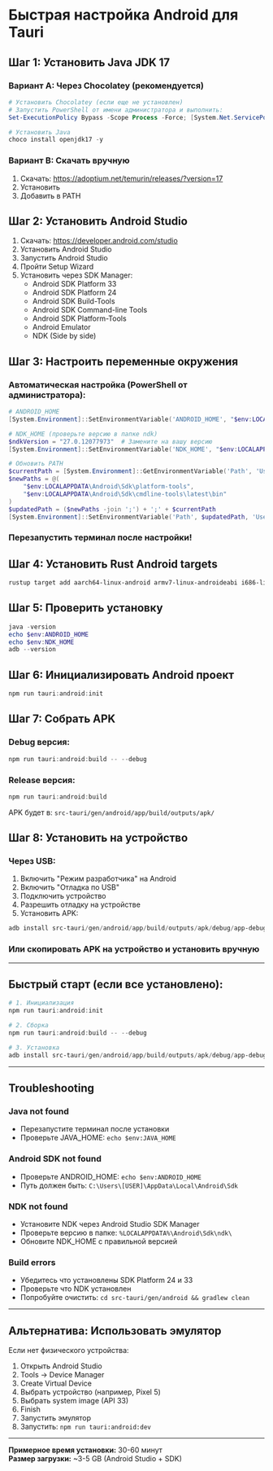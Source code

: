 # Быстрая настройка Android для Tauri

## Шаг 1: Установить Java JDK 17

### Вариант A: Через Chocolatey (рекомендуется)
```powershell
# Установить Chocolatey (если еще не установлен)
# Запустить PowerShell от имени администратора и выполнить:
Set-ExecutionPolicy Bypass -Scope Process -Force; [System.Net.ServicePointManager]::SecurityProtocol = [System.Net.ServicePointManager]::SecurityProtocol -bor 3072; iex ((New-Object System.Net.WebClient).DownloadString('https://community.chocolatey.org/install.ps1'))

# Установить Java
choco install openjdk17 -y
```

### Вариант B: Скачать вручную
1. Скачать: https://adoptium.net/temurin/releases/?version=17
2. Установить
3. Добавить в PATH

## Шаг 2: Установить Android Studio

1. Скачать: https://developer.android.com/studio
2. Установить Android Studio
3. Запустить Android Studio
4. Пройти Setup Wizard
5. Установить через SDK Manager:
   - Android SDK Platform 33
   - Android SDK Platform 24
   - Android SDK Build-Tools
   - Android SDK Command-line Tools
   - Android SDK Platform-Tools
   - Android Emulator
   - NDK (Side by side)

## Шаг 3: Настроить переменные окружения

### Автоматическая настройка (PowerShell от администратора):

```powershell
# ANDROID_HOME
[System.Environment]::SetEnvironmentVariable('ANDROID_HOME', "$env:LOCALAPPDATA\Android\Sdk", 'User')

# NDK_HOME (проверьте версию в папке ndk)
$ndkVersion = "27.0.12077973"  # Замените на вашу версию
[System.Environment]::SetEnvironmentVariable('NDK_HOME', "$env:LOCALAPPDATA\Android\Sdk\ndk\$ndkVersion", 'User')

# Обновить PATH
$currentPath = [System.Environment]::GetEnvironmentVariable('Path', 'User')
$newPaths = @(
    "$env:LOCALAPPDATA\Android\Sdk\platform-tools",
    "$env:LOCALAPPDATA\Android\Sdk\cmdline-tools\latest\bin"
)
$updatedPath = ($newPaths -join ';') + ';' + $currentPath
[System.Environment]::SetEnvironmentVariable('Path', $updatedPath, 'User')
```

### Перезапустить терминал после настройки!

## Шаг 4: Установить Rust Android targets

```powershell
rustup target add aarch64-linux-android armv7-linux-androideabi i686-linux-android x86_64-linux-android
```

## Шаг 5: Проверить установку

```powershell
java -version
echo $env:ANDROID_HOME
echo $env:NDK_HOME
adb --version
```

## Шаг 6: Инициализировать Android проект

```powershell
npm run tauri:android:init
```

## Шаг 7: Собрать APK

### Debug версия:
```powershell
npm run tauri:android:build -- --debug
```

### Release версия:
```powershell
npm run tauri:android:build
```

APK будет в: `src-tauri/gen/android/app/build/outputs/apk/`

## Шаг 8: Установить на устройство

### Через USB:
1. Включить "Режим разработчика" на Android
2. Включить "Отладка по USB"
3. Подключить устройство
4. Разрешить отладку на устройстве
5. Установить APK:
```powershell
adb install src-tauri/gen/android/app/build/outputs/apk/debug/app-debug.apk
```

### Или скопировать APK на устройство и установить вручную

---

## Быстрый старт (если все установлено):

```powershell
# 1. Инициализация
npm run tauri:android:init

# 2. Сборка
npm run tauri:android:build -- --debug

# 3. Установка
adb install src-tauri/gen/android/app/build/outputs/apk/debug/app-debug.apk
```

---

## Troubleshooting

### Java not found
- Перезапустите терминал после установки
- Проверьте JAVA_HOME: `echo $env:JAVA_HOME`

### Android SDK not found
- Проверьте ANDROID_HOME: `echo $env:ANDROID_HOME`
- Путь должен быть: `C:\Users\[USER]\AppData\Local\Android\Sdk`

### NDK not found
- Установите NDK через Android Studio SDK Manager
- Проверьте версию в папке: `%LOCALAPPDATA%\Android\Sdk\ndk\`
- Обновите NDK_HOME с правильной версией

### Build errors
- Убедитесь что установлены SDK Platform 24 и 33
- Проверьте что NDK установлен
- Попробуйте очистить: `cd src-tauri/gen/android && gradlew clean`

---

## Альтернатива: Использовать эмулятор

Если нет физического устройства:

1. Открыть Android Studio
2. Tools → Device Manager
3. Create Virtual Device
4. Выбрать устройство (например, Pixel 5)
5. Выбрать system image (API 33)
6. Finish
7. Запустить эмулятор
8. Запустить: `npm run tauri:android:dev`

---

**Примерное время установки:** 30-60 минут  
**Размер загрузки:** ~3-5 GB (Android Studio + SDK)
